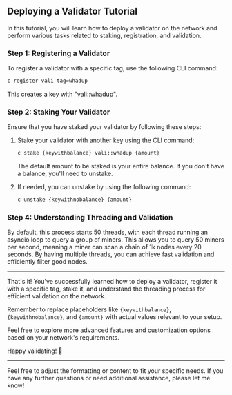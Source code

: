 

## Deploying a Validator Tutorial

In this tutorial, you will learn how to deploy a validator on the network and perform various tasks related to staking, registration, and validation.

### Step 1: Registering a Validator

To register a validator with a specific tag, use the following CLI command:

```bash
c register vali tag=whadup
```

This creates a key with "vali::whadup". 



### Step 2: Staking Your Validator

Ensure that you have staked your validator by following these steps:

1. Stake your validator with another key using the CLI command:

   ```bash
   c stake {keywithbalance} vali::whadup {amount}
   ```

   The default amount to be staked is your entire balance. If you don't have a balance, you'll need to unstake.

2. If needed, you can unstake by using the following command:

   ```bash
   c unstake {keywithnobalance} {amount}
   ```

### Step 4: Understanding Threading and Validation

By default, this process starts 50 threads, with each thread running an asyncio loop to query a group of miners. This allows you to query 50 miners per second, meaning a miner can scan a chain of 1k nodes every 20 seconds. By having multiple threads, you can achieve fast validation and efficiently filter good nodes.

---

That's it! You've successfully learned how to deploy a validator, register it with a specific tag, stake it, and understand the threading process for efficient validation on the network.

Remember to replace placeholders like `{keywithbalance}`, `{keywithnobalance}`, and `{amount}` with actual values relevant to your setup.

Feel free to explore more advanced features and customization options based on your network's requirements.

Happy validating! 🌟

---

Feel free to adjust the formatting or content to fit your specific needs. If you have any further questions or need additional assistance, please let me know!